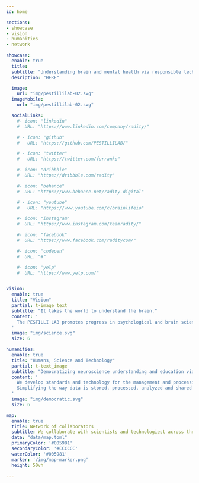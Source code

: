 ```yaml
---
id: home

sections:
- showcase
- vision
- humanities
- network

showcase:
  enable: true
  title:
  subtitle: "Understanding brain and mental health via responsible technology."
  desription: "HERE"

  image:
    url: "img/pestillilab-02.svg"
  imageMobile:
    url: "img/pestillilab-02.svg"

  socialLinks:
    #- icon: "linkedin"
    #  URL: "https://www.linkedin.com/company/radity/"

    # - icon: "github"
    #   URL: "https://github.com/PESTILLILAB/"

    # - icon: "twitter"
    #   URL: "https://twitter.com/furranko"

    #- icon: "dribbble"
    #  URL: "https://dribbble.com/radity"

    #- icon: "behance"
    #  URL: "https://www.behance.net/radity-digital"

    # - icon: "youtube"
    #   URL: "https://www.youtube.com/c/brainlifeio"

    #- icon: "instagram"
    #  URL: "https://www.instagram.com/teamradity/"

    #- icon: "facebook"
    #  URL: "https://www.facebook.com/raditycom/"

    #- icon: "codepen"
    #  URL: "#"

    #- icon: "yelp"
    #  URL: "https://www.yelp.com/"


vision:
  enable: true
  title: "Vision"
  partial: t-image_text
  subtitle: "It takes the world to understand the brain."
  content: '
    The PESTILLI LAB promotes progress in psychological and brain science via the democratization of scientific research, methods, data and infrastructure. We strive to advance societal good by accelerating neuroscientific discovery and education via data-science applications and innovative technology.
  '
  image: "img/science.svg"
  size: 6

humanities:
  enable: true
  title: "Humans, Science and Technology"
  partial: t-text_image
  subtitle: "Democratizing neuroscience understanding and education via technology."
  content: '
    We develop standards and technology for the management and processing of brain and health data. 
    Simplifying the way data is stored, processed, analyzed and shared can improve scientific understanding and education.
  '
  image: "img/democratic.svg"
  size: 6

map:
  enable: true
  title: Network of collaborators
  subtitle: We collaborate with scientists and technologiest across the globe
  data: "data/map.toml"
  primaryColor: '#005981'
  secondaryColor: '#CCCCCC'
  waterColor: '#005981'
  marker: '/img/map-marker.png'
  height: 50vh

---
```

